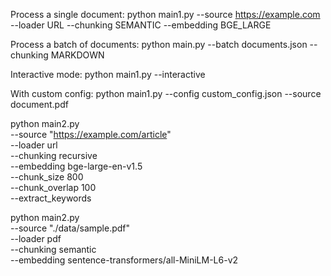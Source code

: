 Process a single document:
python main1.py --source https://example.com --loader URL --chunking SEMANTIC --embedding BGE_LARGE

Process a batch of documents:
python main.py --batch documents.json --chunking MARKDOWN

Interactive mode:
python main1.py --interactive

With custom config:
python main1.py --config custom_config.json --source document.pdf





python main2.py \
  --source "https://example.com/article" \
  --loader url \
  --chunking recursive \
  --embedding bge-large-en-v1.5 \
  --chunk_size 800 \
  --chunk_overlap 100 \
  --extract_keywords


python main2.py \
  --source "./data/sample.pdf" \
  --loader pdf \
  --chunking semantic \
  --embedding sentence-transformers/all-MiniLM-L6-v2
